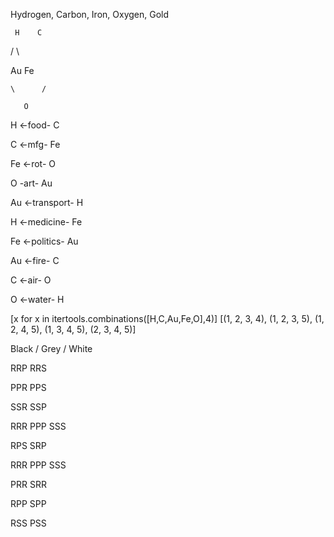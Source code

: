 
Hydrogen, Carbon, Iron, Oxygen, Gold




     H    C

   /        \

Au             Fe

    \      /

       O


H <-food- C

C <-mfg- Fe

Fe <-rot- O

O -art- Au

Au <-transport- H

H <-medicine- Fe

Fe <-politics- Au

Au <-fire- C

C <-air- O

O <-water- H


[x for x in itertools.combinations([H,C,Au,Fe,O],4)]
[(1, 2, 3, 4), (1, 2, 3, 5), (1, 2, 4, 5), (1, 3, 4, 5), (2, 3, 4, 5)]


Black / Grey / White

RRP
RRS

PPR
PPS

SSR
SSP

RRR
PPP
SSS

RPS
SRP

RRR
PPP
SSS

PRR
SRR

RPP
SPP

RSS
PSS


